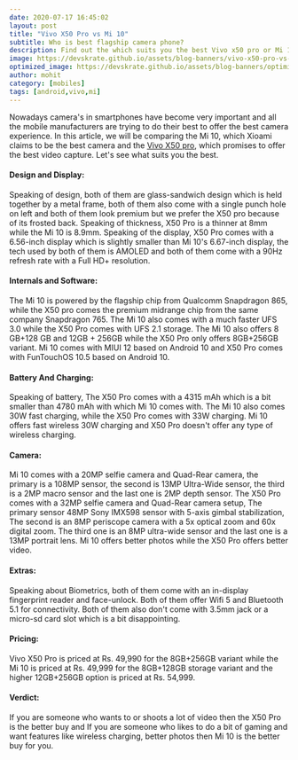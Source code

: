 ```yaml
---
date: 2020-07-17 16:45:02
layout: post
title: "Vivo X50 Pro vs Mi 10"
subtitle: Who is best flagship camera phone?
description: Find out the which suits you the best Vivo x50 pro or Mi 10?
image: https://devskrate.github.io/assets/blog-banners/vivo-x50-pro-vs-mi-10.jpg
optimized_image: https://devskrate.github.io/assets/blog-banners/optimized/vivo-x50-pro-vs-mi-10.webp
author: mohit
category: [mobiles]
tags: [android,vivo,mi]
---
```

Nowadays camera's in smartphones have become very important and all the mobile manufacturers are trying to do their best to offer the best camera experience. In this article, we will be comparing the Mi 10, which Xioami claims to be the best camera and the [Vivo X50 pro](https://devskrate.com/vivo-x50-vivo-x50-pro-specs-price/), which promises to offer the best video capture. Let's see what suits you the best.


#### Design and Display:
Speaking of design, both of them are glass-sandwich design which is held together by a metal frame, both of them also come with a single punch hole on left and both of them look premium but we prefer the X50 pro because of its frosted back. Speaking of thickness, X50 Pro is a thinner at 8mm while the Mi 10 is 8.9mm. Speaking of the display, X50 Pro comes with a 6.56-inch display which is slightly smaller than Mi 10's 6.67-inch display, the tech used by both of them is AMOLED and both of them come with a 90Hz refresh rate with a Full HD+ resolution. 
#### Internals and Software:
The Mi 10 is powered by the flagship chip from Qualcomm Snapdragon 865, while the X50 pro comes the premium midrange chip from the same company Snapdragon 765. The Mi 10 also comes with a much faster UFS 3.0 while the X50 Pro comes with UFS 2.1 storage. The Mi 10 also offers 8 GB+128 GB  and 12GB + 256GB while the X50 Pro only offers 8GB+256GB variant. Mi 10 comes with MIUI 12 based on Android 10 and X50 Pro comes with FunTouchOS 10.5 based on Android 10. 
#### Battery And Charging:
Speaking of battery, The X50 Pro comes with a 4315 mAh which is a bit smaller than 4780 mAh with which Mi 10 comes with. The Mi 10 also comes 30W fast charging, while the X50 Pro comes with 33W charging. Mi 10 offers fast wireless 30W charging and X50 Pro doesn't offer any type of wireless charging.
#### Camera:
Mi 10 comes with a 20MP selfie camera and Quad-Rear camera, the primary is a 108MP sensor, the second is 13MP Ultra-Wide sensor, the third is a 2MP macro sensor and the last one is 2MP depth sensor. The X50 Pro comes with a 32MP selfie camera and Quad-Rear camera setup, The primary sensor 48MP Sony IMX598 sensor with 5-axis gimbal stabilization, The second is an 8MP periscope camera with a 5x optical zoom and 60x digital zoom. The third one is an 8MP ultra-wide sensor and the last one is a 13MP portrait lens. Mi 10 offers better photos while the X50 Pro offers better video.
#### Extras:
Speaking about Biometrics, both of them come with an in-display fingerprint reader and face-unlock. Both of them offer Wifi 5 and Bluetooth 5.1 for connectivity. Both of them also don't come with 3.5mm jack or a micro-sd card slot which is a bit disappointing.
#### Pricing:
Vivo X50 Pro is priced at Rs. 49,990 for the 8GB+256GB variant while the Mi 10  is priced at Rs. 49,999 for the 8GB+128GB storage variant and the higher 12GB+256GB option is priced at Rs. 54,999. 
#### Verdict:
If you are someone who wants to or shoots a lot of video then the X50 Pro is the better buy and If you are someone who likes to do a bit of gaming and want features like wireless charging, better photos then Mi 10 is the better buy for you.
